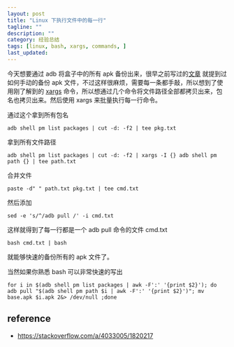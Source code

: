 ```yaml
---
layout: post
title: "Linux 下执行文件中的每一行"
tagline: ""
description: ""
category: 经验总结
tags: [linux, bash, xargs, commands, ]
last_updated:
---
```


今天想要通过 adb 将盒子中的所有 apk 备份出来，很早之前写过的[文章](/post/2016/09/useful-adb-command.html) 就提到过如何手动的备份 apk 文件，不过这样很麻烦，需要每一条都手敲，所以想到了使用刚了解到的 [xargs](/post/2019/06/xargs.html) 命令，所以想通过几个命令将文件路径全部都拷贝出来，包名也拷贝出来。然后使用 xargs 来批量执行每一行命令。

通过这个拿到所有包名

    adb shell pm list packages | cut -d: -f2 | tee pkg.txt

拿到所有文件路径

    adb shell pm list packages | cut -d: -f2 | xargs -I {} adb shell pm path {} | tee path.txt

合并文件

    paste -d" " path.txt pkg.txt | tee cmd.txt

然后添加

    sed -e 's/^/adb pull /' -i cmd.txt

这样就得到了每一行都是一个 adb pull 命令的文件  cmd.txt

    bash cmd.txt | bash

就能够快速的备份所有的 apk 文件了。

当然如果你熟悉 bash 可以非常快速的写出

    for i in $(adb shell pm list packages | awk -F':' '{print $2}'); do adb pull "$(adb shell pm path $i | awk -F':' '{print $2}')"; mv base.apk $i.apk 2&> /dev/null ;done


## reference

- <https://stackoverflow.com/a/4033005/1820217>
